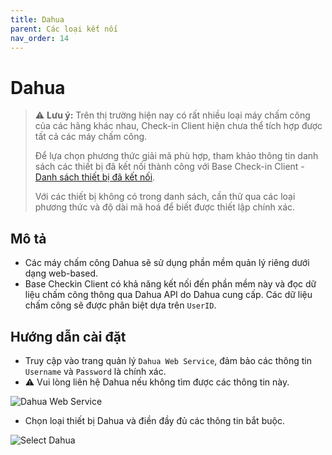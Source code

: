 ```yaml
---
title: Dahua
parent: Các loại kết nối
nav_order: 14
---
```


# Dahua

> ⚠️ **Lưu ý:** Trên thị trường hiện nay có rất nhiều loại máy chấm công của các hãng khác nhau, Check-in Client hiện chưa thể tích hợp được tất cả các máy chấm công.  
> 
> Để lựa chọn phương thức giải mã phù hợp, tham khảo thông tin danh sách các thiết bị đã kết nối thành công với Base Check-in Client - [Danh sách thiết bị đã kết nối](../TESTED_DEVICES).
> 
> Với các thiết bị không có trong danh sách, cần thử qua các loại phương thức và độ dài mã hoá để biết được thiết lập chính xác.

## Mô tả

- Các máy chấm công Dahua sẽ sử dụng phần mềm quản lý riêng dưới dạng web-based.
- Base Checkin Client có khả năng kết nối đến phần mềm này và đọc dữ liệu chấm công thông qua Dahua API do Dahua cung cấp. Các dữ liệu chấm công sẽ được phân biệt dựa trên `UserID`.

## Hướng dẫn cài đặt

- Truy cập vào trang quản lý `Dahua Web Service`, đảm bảo các thông tin `Username` và `Password` là chính xác.
- ⚠️ Vui lòng liên hệ Dahua nếu không tìm được các thông tin này.

<img src="{{site.baseurl}}/assets/images/dahua_web_service_login.png" alt="Dahua Web Service">

- Chọn loại thiết bị Dahua và điền đầy đủ các thông tin bắt buộc.

<img src="{{site.baseurl}}/assets/images/select_dahua.png" alt="Select Dahua">